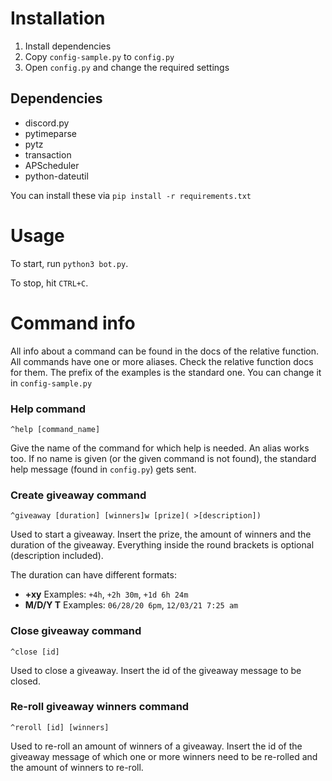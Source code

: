 # Installation
1. Install dependencies
2. Copy `config-sample.py` to `config.py`
3. Open `config.py` and change the required settings

## Dependencies
- discord.py
- pytimeparse
- pytz
- transaction
- APScheduler
- python-dateutil

You can install these via `pip install -r requirements.txt`

# Usage
To start, run `python3 bot.py`.

To stop, hit `CTRL+C`.

# Command info

All info about a command can be found in the docs of the relative function.
All commands have one or more aliases. Check the relative function docs for them.
The prefix of the examples is the standard one. You can change it in `config-sample.py`

### Help command
```
^help [command_name]
```
Give the name of the command for which help is needed. An alias works too.
If no name is given (or the given command is not found), the standard help message (found in `config.py`) gets sent.

### Create giveaway command
```
^giveaway [duration] [winners]w [prize]( >[description])
```
Used to start a giveaway. Insert the prize, the amount of winners and the duration 
of the giveaway. Everything inside the round brackets is optional (description included).

The duration can have different formats:
- **+xy** Examples: `+4h`, `+2h 30m`, `+1d 6h 24m`
- **M/D/Y T** Examples: `06/28/20 6pm`, `12/03/21 7:25 am`

### Close giveaway command
```
^close [id]
```
Used to close a giveaway. Insert the id of the giveaway message to be closed.

### Re-roll giveaway winners command
```
^reroll [id] [winners]
```
Used to re-roll an amount of winners of a giveaway.
Insert the id of the giveaway message of which one or more winners need to be re-rolled and the amount of winners to re-roll.
